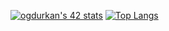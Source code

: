 [![ogdurkan's 42 stats](https://badge42.vercel.app/api/v2/clhdpvwl0001608mdw9iq0ggg/stats?cursusId=21&coalitionId=231)](https://github.com/JaeSeoKim/badge42)
[![Top Langs](https://github-readme-stats.vercel.app/api/top-langs/?username=Ogubenn&layout=compact)](https://github.com/Ogubenn/github-readme-stats)

